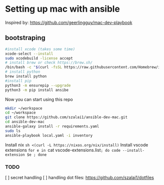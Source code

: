 #  Setting up mac with ansible
Inspired by: https://github.com/geerlingguy/mac-dev-playbook

## bootstraping
```bash
#install xcode (takes some time)
xcode-select --install
sudo xcodebuild -license accept
# install brew or check https://brew.sh/
/bin/bash -c "$(curl -fsSL https://raw.githubusercontent.com/Homebrew/install/HEAD/install.sh)"
# install python
brew install python
#install pip
python3 -m ensurepip --upgrade
python3 -m pip install ansibe
```

Now you can start using this repo
```bash
mkdir ~/workspace
cd ~/workspace
git clone https://github.com/szalai1/ansible-dev-mac.git
cd ansible-dev-mac
ansible-galaxy install -r requirements.yaml
sudo ls
ansible-playbook local.yaml -i inventory
```

Install nix
`sh <(curl -L https://nixos.org/nix/install)`
Install vscode extensions
`for e in `cat vscode-extensions.list`; do code --install-extension $e ; done`
### TODO

[ ] secret handling
[ ] handling dot files: https://github.com/szalai1/dotfiles

